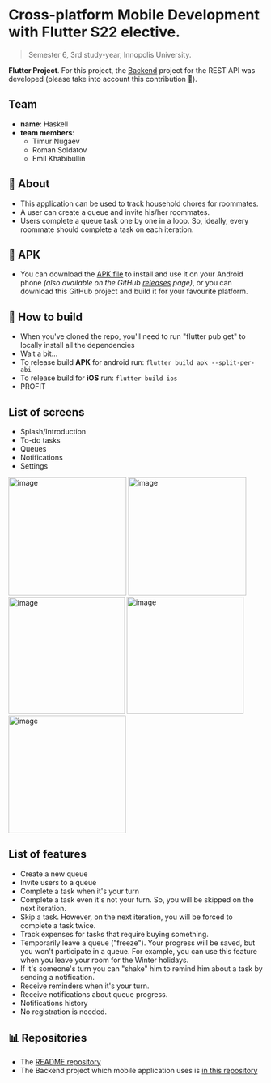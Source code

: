 # Cross-platform Mobile Development with Flutter S22 elective.

> Semester 6, 3rd study-year, Innopolis University.

**Flutter Project**. For this project, the [Backend](https://github.com/InnoQueue/Backend) project for the REST API was developed (please take into account this contribution 🙏).

## Team
- **name**: Haskell
- **team members**:
    - Timur Nugaev
    - Roman Soldatov
    - Emil Khabibullin

## 📌 About
- This application can be used to track household chores for roommates.
- A user can create a queue and invite his/her roommates.
- Users complete a queue task one by one in a loop. So, ideally, every roommate should complete a task on each iteration.

## 📲 APK
- You can download the [APK file](https://github.com/InnoQueue/README/blob/main/app-armeabi-v7a-release.apk) to install and use it on your Android phone *(also available on the GitHub [releases](https://github.com/SMore-Napi/chuck_norris_facts/releases/tag/Android) page)*, or you can download this GitHub project and build it for your favourite platform.

## 📲 How to build
- When you've cloned the repo, you'll need to run "flutter pub get" to locally install all the dependencies
- Wait a bit...
- To release build **APK** for android run: `flutter build apk --split-per-abi`
- To release build for **iOS** run: `flutter build ios`
- PROFIT

## List of screens
- Splash/Introduction
- To-do tasks
- Queues
- Notifications
- Settings

<img width="233" alt="image" src="https://user-images.githubusercontent.com/19241702/159998772-dfb0de9a-2444-4354-8756-beace5c7e9e4.png">
<img width="233" alt="image" src="https://user-images.githubusercontent.com/19241702/159997545-412093bf-c186-44f0-8634-b02290d69ef4.png">
<img width="230" alt="image" src="https://user-images.githubusercontent.com/19241702/159997937-2f2ae91f-d391-42b2-a9d4-ce67db0f8620.png">
<img width="231" alt="image" src="https://user-images.githubusercontent.com/19241702/159997963-ace9947f-1124-4a53-9d1c-d25c0cc485bc.png">
<img width="232" alt="image" src="https://user-images.githubusercontent.com/19241702/159997995-676bf150-90d8-4751-b740-93a16b27bf36.png">

## List of features
- Create a new queue
- Invite users to a queue
- Complete a task when it's your turn
- Complete a task even it's not your turn. So, you will be skipped on the next iteration.
- Skip a task. However, on the next iteration, you will be forced to complete a task twice.
- Track expenses for tasks that require buying something.
- Temporarily leave a queue ("freeze"). Your progress will be saved, but you won't participate in a queue. For example, you can use this feature when you leave your room for the Winter holidays.
- If it's someone's turn you can "shake" him to remind him about a task by sending a notification.
- Receive reminders when it's your turn.
- Receive notifications about queue progress.
- Notifications history
- No registration is needed.

## 📊 Repositories
- The [README repository](https://github.com/InnoQueue/README)
- The Backend project which mobile application uses is [in this repository](https://github.com/InnoQueue/Backend)
